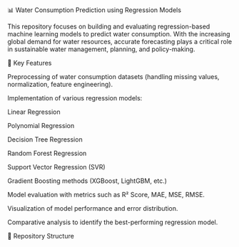 📊 Water Consumption Prediction using Regression Models

This repository focuses on building and evaluating regression-based machine learning models to predict water consumption. With the increasing global demand for water resources, accurate forecasting plays a critical role in sustainable water management, planning, and policy-making.

🔎 Key Features

Preprocessing of water consumption datasets (handling missing values, normalization, feature engineering).

Implementation of various regression models:

Linear Regression

Polynomial Regression

Decision Tree Regression

Random Forest Regression

Support Vector Regression (SVR)

Gradient Boosting methods (XGBoost, LightGBM, etc.)

Model evaluation with metrics such as R² Score, MAE, MSE, RMSE.

Visualization of model performance and error distribution.

Comparative analysis to identify the best-performing regression model.

📂 Repository Structure
